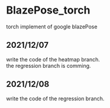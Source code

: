 # BlazePose_torch  

torch implement of google blazePose  

## 2021/12/07  

write the code of the heatmap branch.  
the regression branch is comming.

## 2021/12/08  

write the code of the regression branch.  
